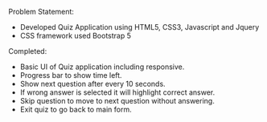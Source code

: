 
Problem Statement: 
- Developed Quiz Application using HTML5, CSS3, Javascript and Jquery 
- CSS framework used Bootstrap 5


Completed: 
- Basic UI of Quiz application including responsive.
- Progress bar to show time left.
- Show next question after every 10 seconds.
- If wrong answer is selected it will highlight correct answer.
- Skip question to move to next question without answering.
- Exit quiz to go back to main form. 
